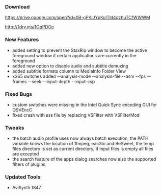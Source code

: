 ### Download

https://drive.google.com/open?id=0B-gPKiJYuKuITld4dzhuTC1WWWM

http://1drv.ms/1OqPDOe

### New Features

- added setting to prevent the StaxRip window to become the active foreground window if certain applications are currently in the foreground
- added new option to disable audio and subtitle demuxing
- added subtitle formats column to MediaInfo Folder View
- x265 switches added --analysis-mode --analysis-file --asm --fps --frames --seek --input-depth --input-csp

### Fixed Bugs

- custom switches were missing in the Intel Quick Sync encoding GUI for QSVEncC
- fixed crash with ass file by replacing VSFilter with VSFilterMod

### Tweaks

- the batch audio profile uses now always batch execution, the PATH variable knows the location of ffmpeg, eac3to and BeSweet, the temp files directory is set as current directory, if input files is empty all files are excepted 
- the search feature of the apps dialog searches now also the supported filters of plugins

### Updated Tools

- AviSynth 1847